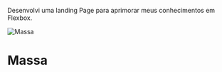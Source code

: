 Desenvolvi uma landing Page para aprimorar meus conhecimentos em Flexbox.

![Massa](https://user-images.githubusercontent.com/82785756/132253175-4371f754-0b5d-4308-a383-6cbcf85634f7.gif)
# Massa


